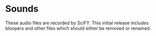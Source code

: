 # Sounds

These audio files are recorded by SciFY. This initial release includes bloopers and other files which should either be removed or renamed.
